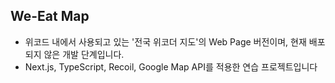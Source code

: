 ## We-Eat Map

- 위코드 내에서 사용되고 있는 '전국 위코더 지도'의 Web Page 버전이며, 현재 배포되지 않은 개발 단계입니다.
- Next.js, TypeScript, Recoil, Google Map API를 적용한 연습 프로젝트입니다
